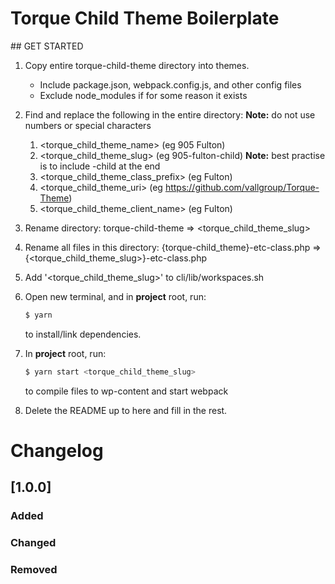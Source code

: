 # Torque Child Theme Boilerplate

## GET STARTED

1.  Copy entire torque-child-theme directory into themes.

    - Include package.json, webpack.config.js, and other config files
    - Exclude node_modules if for some reason it exists

2.  Find and replace the following in the entire directory: **Note:** do not use numbers or special characters

    1.  <torque_child_theme_name> (eg 905 Fulton)
    2.  <torque_child_theme_slug> (eg 905-fulton-child) **Note:** best practise is to include -child at the end
    3.  <torque_child_theme_class_prefix> (eg Fulton)
    4.  <torque_child_theme_uri> (eg https://github.com/vallgroup/Torque-Theme)
    5.  <torque_child_theme_client_name> (eg Fulton)

3.  Rename directory: torque-child-theme => <torque_child_theme_slug>

4.  Rename all files in this directory: {torque-child_theme}-etc-class.php => {<torque_child_theme_slug>}-etc-class.php

5.  Add '<torque_child_theme_slug>' to cli/lib/workspaces.sh

6.  Open new terminal, and in **project** root, run:

    ```sh
    $ yarn
    ```

    to install/link dependencies.

7.  In **project** root, run:

    ```sh
    $ yarn start <torque_child_theme_slug>
    ```

    to compile files to wp-content and start webpack

8.  Delete the README up to here and fill in the rest.

# Changelog

## [1.0.0]

### Added

### Changed

### Removed
